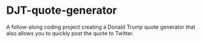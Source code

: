 # DJT-quote-generator

A follow-along coding project creating a Donald Trump quote generator that also allows you to quickly post the quote to Twitter.
